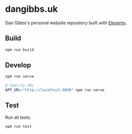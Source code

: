 # dangibbs.uk

Dan Gibbs's personal website repository built with 
[Eleventy](https://github.com/11ty/eleventy).

## Build

```bash
npm run build
```

## Develop

```bash
npm run serve

# Specify URL
APP_URL="http://localhost:8080" npm run serve
```

## Test

Run all tests:

```bash
npm run test
```
